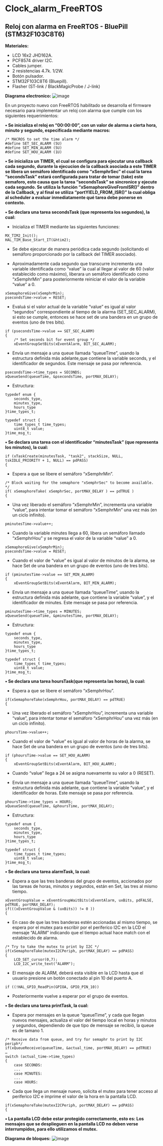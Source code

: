 # Clock_alarm_FreeRTOS
## Reloj con alarma en FreeRTOS - BluePill (STM32F103C8T6)

**Materiales:**

- LCD 16x2 JHD162A.
- PCF8574 driver I2C.
- Cables jumper.
- 2 resistencias 4.7k. 1/2W.
- Botón pulsador.
- STM32F103C8T6 (Bluepill).
- Flasher (ST-link / BlackMagicProbe / J-link)

**Diagrama electronico:**
  ![image](https://github.com/wardok64/Clock_alarm_FreeRTOS/assets/104173190/36af5478-44d5-44d2-bc69-6b28cb6bb78f)

En un proyecto nuevo con FreeRTOS habilitado se desarrolla el firmware necesario para implementar un reloj con alarma que cumple con los siguientes requerimientos:

**• Se inicializa el reloj en “00:00:00”, con un valor de alarma a cierta hora, minuto y segundo, especificada mediante macros:**
```
/* MACROS to set the time alarm */
#define SET_SEC_ALARM (5U)
#define SET_MIN_ALARM (5U)
#define SET_HOU_ALARM (1U)
```

**• Se inicializa un TIMER, el cual se configura para ejecutar una callback cada segundo, durante la ejecucion de la callback asociada a este TIMER se libera un semáforo identificado como “xSemphrSec” el cual la tarea “secondsTask” estará configurada para tratar de tomar (take) este semaforo, esto causa que la tarea “secondsTask” se sincronice y ejecute cada segundo. Se utiliza la función “xSemaphoreGiveFromISR()” dentro de la Callback, y al final se utiliza “portYIELD_FROM_ISR()” la cual obliga al scheduler a evaluar inmediatamente qué tarea debe ponerse en contexto.**

**• Se declara una tarea secondsTask (que representa los segundos), la cual:**

 - Inicializa el TIMER mediante las siguientes funciones:
```
MX_TIM2_Init();
HAL_TIM_Base_Start_IT(&htim2);
```
 - Se debe ejecutar de manera periódica cada segundo (solicitando el semáforo proporcionado por la callback del TIMER asociado).

 - Aproximadamente cada segundo que transcurre incrementa una variable identificada como “value” la cual al llegar al valor de 60 (valor establecido como máximo), liberara un semáforo identificado como “xSemphrMin” para posteriormente reiniciar el valor de la variable “value” a 0.
```
xSemaphoreGive(xSemphrMin);
psecondsTime->value = RESET;
```
 - Evaluá si el valor actual de la variable “value” es igual al valor “segundos” correspondiente al tiempo de la alarma (SET_SEC_ALARM), si esto se cumple, entonces se hace set de una bandera en un grupo de eventos (uno de tres bits).
```
if (psecondsTime->value == SET_SEC_ALARM)
{
	/* Set seconds bit for event group */
	xEventGroupSetBits(xEventAlarm, BIT_SEC_ALARM);
```

 - Envı́a un mensaje a una queue llamada “queueTime”, usando la estructura definida más adelante,que contiene la variable seconds, y el identificador de segundos. Este mensaje se pasa por referencia.
```
psecondsTime->time_types = SECONDS;
xQueueSend(queueTime, &psecondsTime, portMAX_DELAY);
```
 - Estructura:
```
typedef enum {
	seconds_type,
	minutes_type,
	hours_type
}time_types_t;

typedef struct {
	time_types_t time_types;
	uint8_t value;
}time_msg_t;
```
**• Se declara una tarea con el identificador “minutesTask” (que representa los minutos), la cual:**
```
if (xTaskCreate(minutesTask, "task2", stackSize, NULL, tskIDLE_PRIORITY + 1, NULL) == pdPASS)
{
```
 - Espera a que se libere el semáforo “xSemphrMin”.
```
/* Block waiting for the semaphore "xSemphrSec" to become available. */
if( xSemaphoreTake( xSemphrSec, portMAX_DELAY ) == pdTRUE )
{
```
 - Una vez liberado el semáforo “xSemphrMin”, incrementa una variable “value”, para intentar tomar el semáforo “xSemphrMin” una vez más (en un ciclo infinito).
```
pminutesTime->value++;
```
 - Cuando la variable minutes llega a 60, libera un semáforo llamado “xSemphrHou” y se regresa el valor de la variable “value” a 0.
```
xSemaphoreGive(xSemphrMin);
psecondsTime->value = RESET;
```
 - Cuando el valor de “value” es igual al valor de minutos de la alarma, se hace Set de una bandera en un grupo de eventos (uno de tres bits).
```
if (pminutesTime->value == SET_MIN_ALARM) 
{
	xEventGroupSetBits(xEventAlarm, BIT_MIN_ALARM);
```
 - Envı́a un mensaje a una queue llamada “queueTime”, usando la estructura definida más adelante, que contiene la variable “value”, y el identificador de minutes. Este mensaje se pasa por referencia.
```
pminutesTime->time_types = MINUTES;
xQueueSend(queueTime, &pminutesTime, portMAX_DELAY);
```
 - Estructura:
```
typedef enum {
	seconds_type,
	minutes_type,
	hours_type
}time_types_t;

typedef struct {
	time_types_t time_types;
	uint8_t value;
}time_msg_t;
```
**• Se declara una tarea hoursTask(que representa las horas), la cual:**

 - Espera a que se libere el semáforo “xSemphrHou”.
```
if(xSemaphoreTake(xSemphrHou, portMAX_DELAY) == pdTRUE)
{
```
 - Una vez liberado el semáforo “xSemphrHou”, incrementa una variable “value”, para intentar tomar el semáforo “xSemphrHou” una vez más (en un ciclo infinito).
```
phoursTime->value++;
```
 - Cuando el valor de “value” es igual al valor de horas de la alarma, se hace Set de una bandera en un grupo de eventos (uno de tres bits).
```
if (phoursTime->value == SET_HOU_ALARM)
{
	xEventGroupSetBits(xEventAlarm, BIT_HOU_ALARM);
```
 - Cuando “value” llega a 24 se asigna nuevamente su valor a 0 (RESET).

 - Envı́a un mensaje a una queue llamada “queueTime”, usando la estructura definida más adelante, que contiene la variable “value”, y el identificador de horas. Este mensaje se pasa por referencia.
```
phoursTime->time_types = HOURS;
xQueueSend(queueTime, &phoursTime, portMAX_DELAY);
```
 - Estructura:
```
typedef enum {
	seconds_type,
	minutes_type,
	hours_type
}time_types_t;

typedef struct {
	time_types_t time_types;
	uint8_t value;
}time_msg_t;
```
**• Se declara una tarea alarmTask, la cual:**

 - Espera a que las tres banderas del grupo de eventos, accionados por las tareas de horas, minutos y segundos, están en Set, las tres al mismo tiempo.
```
xEventGroupValue = xEventGroupWaitBits(xEventAlarm, uxBits, pdFALSE, pdTRUE, portMAX_DELAY);
if(((xEventGroupValue & (uxBits)) != 0 ))
{
```
 - En caso de que las tres banderas estén accionadas al mismo tiempo, se espera por el mutex para escribir por el periferico I2C en la LCD el mensaje “ALARM” indicando que el tiempo actual hace match con el establecido de alarma.
```
/* Try to take the mutex to print by I2C */
if(xSemaphoreTake(mutexI2CPeriph, portMAX_DELAY) == pdPASS)
{
	LCD_SET_cursor(0,7);
	LCD_I2C_write_text("ALARM");
 ```
 - El mensaje de ALARM, deberá esta visible en la LCD hasta que el usuario presione un botón conectado al pin 10 del puerto A.
```
if ((!HAL_GPIO_ReadPin(GPIOA, GPIO_PIN_10))
```
 - Posteriormente vuelve a esperar por el grupo de eventos.

**• Se declara una tarea printTask, la cual:**

 - Espera por mensajes en la queue “queueTime”, y cada que llegan nuevos mensajes, actualiza el valor del tiempo local en horas y minutos y segundos, dependiendo de que tipo de mensaje se recibió, la queue es de tamano 1.
```
/* Receive data from queue, and try for semaphr to print by I2C periph*/
if(xQueueReceive(queueTime, &actual_time, portMAX_DELAY) == pdTRUE)
…
switch (actual_time->time_types)
{
	case SECONDS:
	...
	case MINUTES:
	...
	case HOURS:
```
 - Cada que llega un mensaje nuevo, solicita el mutex para tener acceso al periferico I2C e imprime el valor de la hora en la pantalla LCD.
```
if(xSemaphoreTake(mutexI2CPeriph, portMAX_DELAY) == pdPASS)
{
```
**• La pantalla LCD debe estar protegido correctamente, esto es: Los mensajes que se desplieguen en la pantalla LCD no deben verse interrumpidos, para ello utilizamos el mutex.**

**Diagrama de bloques:**
![image](https://github.com/wardok64/Clock_alarm_FreeRTOS/assets/104173190/2ecbe8c9-febc-4b3d-ad0a-d2a355ab9f37)




